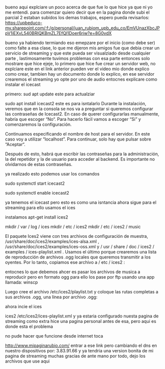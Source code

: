 bueno  aqui explciare un poco acerca de que fue lo que hice ya que ni yo me entendi.
para comenzar quiero decir que en la pagina donde subi el  parcial 2 estaban subidos los demas trabajos, espero pueda revisarlos:  https://upbeduco-my.sharepoint.com/:f:/g/personal/juan_rubiom_upb_edu_co/EmVUnazXbcJPpV1iEXvL540BRlQKBmZL7EfQl1Doer6riw?e=8G0vdX

bueno ya habiendo termiando eso emepzare por el inicio (como debe ser)  como falte a esa clase, lo que me dijeron mis amigos fue que debia crear un servicio de streaming y que este pueda ser visualziado desde cualquier parte , lastimosamente tuvimos problemas con esa parte entonces solo mostrare que hice ejeje, lo primero que hice fue crear un servidor web, no explciare este en el link anterior pueden ver el  video mio donde  explico como crear, tambien hay un documento donde lo explico, en ese servidor crearemos  el streaming yo opte por uno de audio entocnes explicare como instalar el icecast

primero:
sud apt update
este para actualziar

sudo apt install icecast2
este es para isntalarlo
Durante la instalación, veremos que en la consola se nos va a preguntar si queremos configurar las contraseñas de Icecast2. En caso de querer configurarlas manualmente, habría que escoger “No“. Para hacerlo fácil vamos a escoger “Si” y comenzaremos la configuración.

Continuamos especificando el nombre de host para el servidor. En este caso voy a utilizar “localhost”. Para continuar, solo hay que pulsar sobre “Aceptar“.

Después de esto, habrá que escribir las contraseñas para la administración, la del repetidor y la de usuario para acceder al backend. Es importante no olvidarnos de estas contraseñas.

ya realizado esto podemos usar los comandos

sudo systemctl start icecast2
 
sudo systemctl enable icecast2

ya tenemos el icecast pero esto es como una isntancia ahora sigue para el streaming para ello usamos el ices

instalamos
apt-get install ices2

mkdir / var / log / ices
mkdir / etc / ices2
mkdir / etc / ices2 / music

El paquete Ices2 viene con tres archivos de configuración de muestra, /usr/share/doc/ices2/examples/ices-alsa.xml , /usr/share/doc/ices2/examples/ices-oss.xml y / usr / share / doc / ices2 / examples / ices-playlist.xml . Usamos el último porque crearemos una lista de reproducción de archivos .ogg locales que queremos transmitir a los oyentes. Por lo tanto, copiamos ese archivo a / etc / ices2 :

entocnes lo que debemos ahcer es pasar los archivos de musica a reproducir pero en formato ogg para ello los pase por ftp usando una app llamada: winscp

Luego cree el archivo /etc/ices2/playlist.txt y coloque las rutas completas a sus archivos .ogg, una línea por archivo .ogg:

ahora incie el ices

ices2 /etc/ices2/ices-playlist.xml  y ya estaria configurado nuesta pagina de streaming como extra hice una pagina personal antes de esa, pero aqui es donde esta el problema

no pude hacer que funcione desde internet toca 

http://www.mipaginarubio.com/
entrar a ese link pero cambiando el dns en nuestro dispositivos por: 3.83.91.66 y ya tendria una version bonita de mi pagina de streaming muchas gracias de ante mano por todo, dejo los archivos que use aqui
